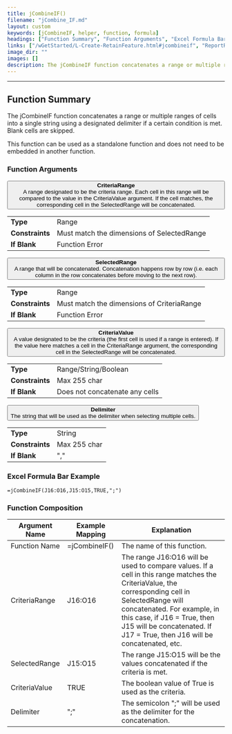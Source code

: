 ```yaml
---
title: jCombineIF()
filename: "jCombine_IF.md"
layout: custom
keywords: [jCombineIF, helper, function, formula]
headings: ["Function Summary", "Function Arguments", "Excel Formula Bar Example", "Function Composition", "Usable In These Functions"]
links: ["/wGetStarted/L-Create-RetainFeature.html#jcombineif", "ReportRange.html", "ReportVariable.html"]
image_dir: ""
images: []
description: The jCombineIF function concatenates a range or multiple ranges of cells into a single string using a designated delimiter if a certain condition is met.
---
```

* * *

##  Function Summary

The jCombineIF function concatenates a range or multiple ranges of cells into a single string using a designated delimiter if a certain condition is met. Blank cells are skipped.

This function can be used as a standalone function and does not need to be embedded in another function.

<!---
For an example of this function, see [Lab Create: Using the Retain Feature](/wGetStarted/L-Create-RetainFeature.html#jcombineif).
--->

###  Function Arguments

<button class="collapsible-parameter">**CriteriaRange**<br>A range designated to be the criteria range. Each cell in this range will be compared to the value in the CriteriaValue argument. If the cell matches, the corresponding cell in the SelectedRange will be concatenated.</button>
<div markdown="1" class="panel-parameter">
<table>
  <tbody>
    <tr>
		<td class="pph"><b>Type</b></td>
		<td>Range</td>
    </tr>
    <tr>
		<td class="pph"><b>Constraints</b></td>
		<td>Must match the dimensions of SelectedRange</td>
    </tr>
    <tr>
		<td class="pph"><b>If Blank</b></td>
		<td>Function Error</td>
    </tr>
  </tbody>
</table>
</div>

<button class="collapsible-parameter">**SelectedRange**<br>A range that will be concatenated. Concatenation happens row by row (i.e. each column in the row concatenates before moving to the next row).</button>
<div markdown="1" class="panel-parameter">
<table>
  <tbody>
    <tr>
		<td class="pph"><b>Type</b></td>
		<td>Range</td>
    </tr>
    <tr>
		<td class="pph"><b>Constraints</b></td>
		<td>Must match the dimensions of CriteriaRange</td>
    </tr>
    <tr>
		<td class="pph"><b>If Blank</b></td>
		<td>Function Error</td>
    </tr>
  </tbody>
</table>
</div>

<button class="collapsible-parameter">**CriteriaValue**<br>A value designated to be the criteria (the first cell is used if a range is entered). If the value here matches a cell in the CriteriaRange argument, the corresponding cell in the SelectedRange will be concatenated.</button>
<div markdown="1" class="panel-parameter">
<table>
  <tbody>
    <tr>
		<td class="pph"><b>Type</b></td>
		<td>Range/String/Boolean</td>
    </tr>
    <tr>
		<td class="pph"><b>Constraints</b></td>
		<td>Max 255 char</td>
    </tr>
    <tr>
		<td class="pph"><b>If Blank</b></td>
		<td>Does not concatenate any cells</td>
    </tr>
  </tbody>
</table>
</div>

<button class="collapsible-parameter">**Delimiter**<br>The string that will be used as the delimiter when selecting multiple cells.</button>
<div markdown="1" class="panel-parameter">
<table>
  <tbody>
    <tr>
		<td class="pph"><b>Type</b></td>
		<td>String</td>
    </tr>
    <tr>
		<td class="pph"><b>Constraints</b></td>
		<td>Max 255 char</td>
    </tr>
    <tr>
		<td class="pph"><b>If Blank</b></td>
		<td>","</td>
    </tr>
  </tbody>
</table>
</div>

###  Excel Formula Bar Example

```Excel
=jCombineIF(J16:O16,J15:O15,TRUE,";")
```

###  Function Composition

| Argument Name  |  Example Mapping  |  Explanation   |  
|------|------|------|
|  Function Name  |  =jCombineIF()  |  The name of this function.  |  
|  CriteriaRange  |  J16:O16  |  The range J16:O16 will be used to compare values. If a cell in this range matches the CriteriaValue, the corresponding cell in SelectedRange will concatenated. For example, in this case, if J16 = True, then J15 will be concatenated. If J17 = True, then J16 will be concatenated, etc.  |  
|  SelectedRange  |  J15:O15  |  The range J15:O15 will be the values concatenated if the criteria is met.  |  
|  CriteriaValue  |  TRUE  |  The boolean value of True is used as the criteria.  |  
|  Delimiter  |  ";"  |  The semicolon ";" will be used as the delimiter for the concatenation.  |  
